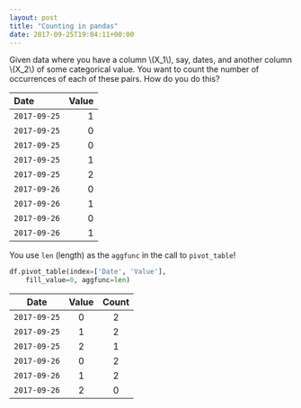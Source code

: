 ```yaml
---
layout: post
title: "Counting in pandas"
date: 2017-09-25T19:04:11+00:00
---
```


Given data where you have a column \\(X_1\\), say, dates, and another column \\(X_2\\) of some categorical value. You want to count the number of occurrences of each of these pairs. How do you do this?

<!-- more -->

| Date         | Value |
| :------------|------:|
| `2017-09-25` |   1   |
| `2017-09-25` |   0   |
| `2017-09-25` |   0   |
| `2017-09-25` |   1   |
| `2017-09-25` |   2   |
| `2017-09-26` |   0   |
| `2017-09-26` |   1   |
| `2017-09-26` |   0   |
| `2017-09-26` |   1   |

You use `len` (length) as the `aggfunc` in the call to `pivot_table`!

```python
df.pivot_table(index=['Date', 'Value'],
    fill_value=0, aggfunc=len)
```

| Date         | Value | Count |
| :-----------:|:-----:|:-----:|
| `2017-09-25` |   0   |   2   |
| `2017-09-25` |   1   |   2   |
| `2017-09-25` |   2   |   1   |
| `2017-09-26` |   0   |   2   |
| `2017-09-26` |   1   |   2   |
| `2017-09-26` |   2   |   0   |